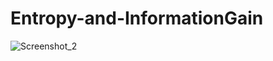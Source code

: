# Entropy-and-InformationGain

![Screenshot_2](https://user-images.githubusercontent.com/63010257/139727426-6ac6e2f4-e561-47f3-aad0-df43c725b58b.png)
